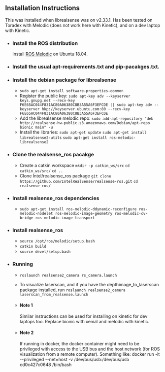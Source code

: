 ## Installation Instructions

This was installed when librealsense was on v2.33.1. Has been tested on Toradex with Melodic (does not work here with Kinetic), and on a dev laptop with Kinetic.

* ### Install the ROS distribution

    Install [ROS Melodic](http://wiki.ros.org/melodic/Installation/Ubuntu) on Ubuntu 18.04.

* ### Install the usual apt-requirements.txt and pip-pacakges.txt.

* ### Install the debian package for librealsense

  * `sudo apt-get install software-properties-common`
  * Register the public key:
    `sudo apt-key adv --keyserver keys.gnupg.net --recv-key F6E65AC044F831AC80A06380C8B3A55A6F3EFCDE || sudo apt-key adv --keyserver hkp://keyserver.ubuntu.com:80 --recv-key F6E65AC044F831AC80A06380C8B3A55A6F3EFCDE`
  * Add the librealsense melodic repo:
    `sudo add-apt-repository "deb http://realsense-hw-public.s3.amazonaws.com/Debian/apt-repo bionic main" -u`
  * Install the libraries:
    `sudo apt-get update`
    `sudo apt-get install librealsense2-utils`
    `sudo apt-get install ros-melodic-librealsense2`

* ### Clone the realsense_ros pacakge

  * Create a catkin workspace
    `mkdir -p catkin_ws/src`
    `cd catkin_ws/src/`
    `cd ..`
  * Clone Intel/realsense_ros package
    `git clone https://github.com/IntelRealSense/realsense-ros.git`
    `cd realsense-ros/`

* ### Install realsense_ros dependencies

  * `sudo apt-get install ros-melodic-ddynamic-reconfigure ros-melodic-nodelet ros-melodic-image-geometry ros-melodic-cv-bridge ros-melodic-image-transport`

* ### Install realsense_ros

  * `source /opt/ros/melodic/setup.bash`
  * `catkin build`
  * `source devel/setup.bash`

* ### Running

  * `roslaunch realsense2_camera rs_camera.launch`
  * To visualize laserscan, and if you have the depthimage_to_laserscan package installed, run
    `roslaunch realsense2_camera laserscan_from_realsense.launch`
  
  * #### Note 1
    Similar instructions can be used for installing on kinetic for dev laptops too. Replace bionic with xenial and melodic with
    kinetic.

  * #### Note 2
    If running in docker, the docker container might need to be privileged with access to the USB bus and the host network (for ROS visualization from a remote computer). Something like:
    docker run -it --privileged --net=host -v /dev/bus/usb:/dev/bus/usb cd0c427c0648 /bin/bash
